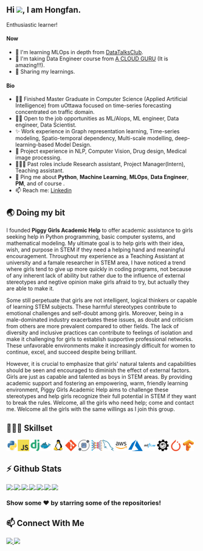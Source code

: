 ## Hi <img src="https://raw.githubusercontent.com/iampavangandhi/iampavangandhi/master/gifs/Hi.gif" width="30px">, I am Hongfan.

Enthusiastic learner!

#### Now
- 🌱 I'm learning MLOps in depth from [DataTalksClub](https://github.com/DataTalksClub/mlops-zoomcamp).
- 💪 I'm taking Data Engineer course from [A CLOUD GURU](https://acloudguru.com/course/google-certified-professional-data-engineer) (It is amazing!!!).
-  📝 Sharing my learnings.

#### Bio
- 🧑‍🎓 Finished Master Graduate in Computer Science (Applied Artificial Intelligence) from uOttawa focused on time-series forecasting concentrated on traffic domain.
- 🙆‍♀️ Open to the job opportunities as ML/AIops, ML engineer, Data engineer, Data Scientist.
- ✨ Work experience in Graph representation learning, Time-series modeling, Spatio-temporal dependency, Multi-scale modelling, deep-learning-based Model Design.
- 📖 Project experience in NLP, Computer Vision, Drug design, Medical image processing.
- 👨🏻‍💻 Past roles include Research assistant, Project Manager(Intern), Teaching assistant.
- 💬 Ping me about **Python**, **Machine Learning**, **MLOps**, **Data Engineer**, **PM**, and of course .
- 📫 Reach me: [Linkedin](https://www.linkedin.com/in/Muhongfan/)


## 🌏 Doing my bit ##

I founded **Piggy Girls Academic Help** to offer academic assistance to girls seeking help in Python programming, basic computer systems, and mathematical modeling. My ultimate goal is to help girls with their idea, wish, and purpose in STEM if they need a helping hand and meaningful encouragement. Throughout my experience as a Teaching Assistant at university and a famale researcher in STEM area, I have noticed a trend where girls tend to give up more quickly in coding programs, not because of any inherent lack of ability but rather due to the influence of external stereotypes and negtive opinion make girls afraid to try, but actually they are able to make it.

Some still perpetuate that girls are not intelligent, logical thinkers or capable of learning STEM subjects. These harmful stereotypes contribute to emotional challenges and self-doubt among girls. Moreover, being in a male-dominated industry exacerbates these issues, as doubt and criticism from others are more prevalent compared to other fields. The lack of diversity and inclusive practices can contribute to feelings of isolation and make it challenging for girls to establish supportive professional networks. These unfavorable environments make it increasingly difficult for women to continue, excel,  and succeed despite being brilliant.

However, it is crucial to emphasize that girls' natural talents and capabilities should be seen and encouraged to diminish the effect of external factors. Girls are just as capable and talented as boys in STEM areas. By providing academic support and fostering an empowering, warm, friendly learning environment, Piggy Girls Academic Help aims to challenge these stereotypes and help girls recognize their full potential in STEM if they want to break the rules. Welcome, all the girls who need help; come and contact me. Welcome all the girls with the same willings as I join this group.


## 👨🏻‍💻 Skillset ##

<img height="30" src="imgs/python-original.svg" alt="python"><img height="30" src="https://raw.githubusercontent.com/github/explore/80688e429a7d4ef2fca1e82350fe8e3517d3494d/topics/javascript/javascript.png" alt="JavaScript"> <img height="30" src="imgs/django.svg" alt="Django"><img height="30" src="imgs/docker-original.svg" alt="Docker"> <img height="30" src="imgs/linux-original.svg" alt="linux"> <img height="30" src="imgs/git-original.svg" alt="git"> <img height="30" src="imgs/machine-learning.svg" alt="machinelearning"> <img height="30" src="imgs/deeplearning.png" alt="dp"><img height="30" src="imgs/mysql-icon.svg" alt="sql"> <img height="30" src="imgs/amazon-aws.svg" alt="AWS"> <img height="30" src="imgs/azure.svg" alt="Azure"> <img height="30" src="imgs/mlflow.png" alt="mlflow"> <img height="30" src="imgs/product-development-icon.svg" alt="productmanagement"> <img height="30" src="imgs/pytorch-icon.svg" alt="pytorch"> <img height="30" src="imgs/tensorflow-icon.svg" alt="tf">


## ⚡ Github Stats ##

<a href="https://github.com/Muhongfan/MLops" target="_blank">
  <img align="center" src="https://github-readme-stats.vercel.app/api/pin/?username=Muhongfan&repo=MLops&theme=dracula" />
</a>
<a href="https://github.com/Muhongfan/GNN_Spatial" target="_blank">
 <img align="center" src="https://github-readme-stats.vercel.app/api/pin/?username=Muhongfan&repo=GNN_Spatial&theme=dracula" />
</a>
<a href="https://github.com/Muhongfan/Medical-images-retrieval-system" target="_blank">
  <img align="center" src="https://github-readme-stats.vercel.app/api/pin/?username=Muhongfan&repo=Medical-images-retrieval-system&theme=dracula" />
</a>
<a href="https://github.com/Muhongfan/Modelling-and-Sentiment-Analysis-of-Tweets-Related-to-Freedom-Convoy" target="_blank">
 <img align="center" src="https://github-readme-stats.vercel.app/api/pin/?username=Muhongfan&repo=Modelling-and-Sentiment-Analysis-of-Tweets-Related-to-Freedom-Convoy&theme=dracula" />
</a>
<a href="https://github.com/Muhongfan/recommendation-system" target="_blank">
 <img align="center" src="https://github-readme-stats.vercel.app/api/pin/?username=Muhongfan&repo=recommendation-system&theme=dracula" />
</a>
<a href="https://github.com/Muhongfan/How-to-build-a-Graph-Based-Architecture-in-DRUG-area" target="_blank">
 <img align="center" src="https://github-readme-stats.vercel.app/api/pin/?username=Muhongfan&repo=How-to-build-a-Graph-Based-Architecture-in-DRUG-area&theme=dracula" />
</a>
<a href="https://github.com/Muhongfan/IMAGE-PROCESSING-BASED-ON-DEEP-LEARNING" target="_blank">
 <img align="center" src="https://github-readme-stats.vercel.app/api/pin/?username=Muhongfan&repo=IMAGE-PROCESSING-BASED-ON-DEEP-LEARNING&theme=dracula" />
</a>

<div align="left">

### Show some ❤️ by starring some of the repositories!
</div>


## 📫 Connect With Me


<a href="https://www.linkedin.com/in/Muhongfan/">
  <img src="https://img.shields.io/badge/linkedin-%230077B5.svg?&style=for-the-badge&logo=linkedin&logoColor=white" height=25>
</a> 


<a href="mailto:hmu026@icloud.com">
  <img src="	https://img.shields.io/badge/Gmail-D14836?style=for-the-badge&logo=gmail&logoColor=white" height=25>
</a>
</p>

